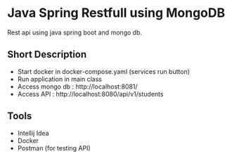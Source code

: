 # Java Spring Restfull using MongoDB
Rest api using java spring boot and mongo db.

## Short Description
* Start docker in docker-compose.yaml (services run button)
* Run application in main class
* Access mongo db : http://localhost:8081/
* Access API : http://localhost:8080/api/v1/students

## Tools
* Intellij Idea
* Docker
* Postman (for testing API)
